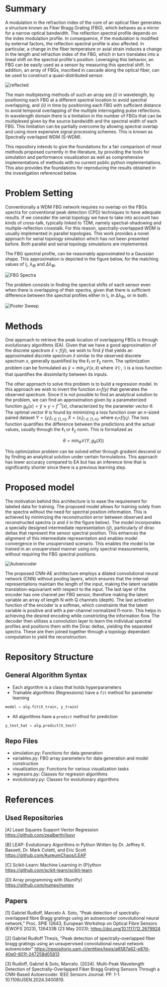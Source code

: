 # Summary


A modulation in the refraction index of the core of an optical fiber generates a structure known as Fiber Bragg Grating (FBG), which behaves as a mirror for a narrow optical bandwidth. The reflection spectral profile depends on the index modulation profile. In consequence, if the modulation is modified by external factors, the reflection spectral profile is also affected. In particular, a change in the fiber temperature or axial strain induces a change in the length and refraction index of the FBG, which in turn translates into a lineal shift on the spectral profile's position. Leveraging this behavior, an FBG can be easily used as a sensor by measuring this spectral shift. In addition, an array of FBGs, inscribed in cascade along the optical fiber, can be used to construct a quasi-distributed sensor.

![reflected](https://www.eonphotonics.com/Content/image/sayfalar/reflected.gif)

The main multiplexing methods of such an array are *(i)* in wavelength, by positioning each FBG at a different spectral location to avoid spectral overlapping, and *(ii)* in time by positioning each FBG with sufficient distance to avoid temporal overlapping of the multiple interrogating pulse reflections. In wavelength domain there is a limitation in the number of FBGs that can be multiplexed given by the source bandwidth and the spectral width of each FBG. This limitation can be partially overcome by allowing spectral overlap and using more expensive signal processing schemes. This is known as Spectrally overlaped WDM (S-WDM).

This repository intends to give the foundations for a fair comparison of most methods proposed currently in the literature, by providing the tools for simulation and performance visualization as well as comprehensive implementations of methods with no current public python implementations. This also provides the foundations for reproducing the results obtained in the investigation referenced below.

# Problem Setting

Conventionally a WDM FBG network requires no overlap on the FBGs spectra for conventional peak detection (CPD) techniques to have adequate results. If we consider the serial topology we have to take into account two kinds of cross-talk, typically linked to TDM, namely spectral-shadowing and multiple-reflection crosstalk. For this reason, spectrally-overlapped WDM is usually implemented in parallel topologies. This work provides a novel approach for serial topology simulation which has not been presented before. Both parallel and serial topology simulations are implemented.

The FBG spectral profile, can be reasonably approximated to a Gaussian shape. This approximation is depicted in the figure below, for the matching values of *I<sub>i</sub>*, *λ<sub>Bi</sub>* and *Δλ<sub>Bi</sub>*.

![FBG Spectra](./imgs/FBG_spectra.png)

The problem consists in finding the spectral shifts of each sensor even when there is overlapping of their spectra, given that there is sufficient difference between the spectral profiles either in I<sub>i</sub>, in Δλ<sub>Bi</sub>, or in both.

![Poster Sweep](./imgs/poster_sweep.png)

# Methods

One approach to retrieve the peak location of overlapping FBGs is through evolutionary algorithms (EA). Given that we have a good approximation of the discrete spectrum $\hat{x} = f(\hat{y})$, we wish to find $\hat{y}$ that yields an approximated discrete spectrum $\hat{x}$ similar to the observed discrete spectrum *x*, generally quantified by the $\ell_1$ or $\ell_2$ norm. The optimization problem can be formulated as
$\hat{y} = \min_{\hat{y}} \mathcal{L}(x, \hat{x})$
where $\mathcal{L}(\cdot, \cdot)$ is a loss function that quantifies the dissimilarity between its inputs.

The other approach to solve this problem is to build a regression model. In this approach we wish to invert the function *x=f(y)* that generates the observed spectrum. Since it is not possible to find an analytical solution to the problem, we can find an approximation given by a parameterized function $g_\theta(x)=\hat{y}\approx y = f^{-1}(x)$, characterized by the parameter vector $\theta$. The optimal vector $\theta$ is found by minimizing a loss function over an *n*-sized paired dataset $Y=\{y_i\}_{i\in[1,n]}, X=\{x_i\}_{i\in[1,n]}$,  where *x<sub>i</sub>=f(y<sub>i</sub>)*. The loss function quantifies the difference between the predictions and the actual values, usually through the $\ell_1$ or $\ell_2$ norm. This is formalized as

$$\theta = \min_{\theta} \mathcal{L}(Y, g_\theta(X))$$

This optimization problem can be solved either through gradient descend or by finding an analytical solution under certain formulations. This approach has lower accuracy compared to EA but has an inference time that is significantly shorter since there is a previous learning step.

# Proposed model

The motivation behind this architecture is to ease the requirement for labeled data for training. The proposed model allows for training solely from the spectra without the need for spectral position information. This is achieved by minimizing the reconstruction error between observed and reconstructed spectra ($x$ and $\hat{x}$ in the figure below). The model incorporates a specially designed intermediate representation ($\tilde{y}$), particularly of dirac deltas that represent the sensor spectral position. This enhances the alignment of this intermediate representation and enables model convergence in the unsupervised scenario. This enables the model to be trained in an unsupervised manner using only spectral measurements, without requiring the FBG spectral positions.

![Autoencoder](./imgs/AE.png)

The proposed CNN-AE architecture employs a dilated convolutional neural network (CNN) without pooling layers, which ensures that the internal representations maintain the length of the input, making the latent variable translation-equivariant with respect to the input. The last layer of the encoder has one channel per FBG sensor, therefore making the latent variable an array of length N with Q channels (depth). The last activation function of the encoder is a softmax, which constraints that the latent variable is positive and with a per-channel normalized l1-norm. This helps in achieving the desired encoding while constricting the information flow. The decoder then utilizes a convolution layer to learn the individual spectral profiles and positions them with the Dirac deltas, yielding the separated spectra. These are then joined together through a topology dependant computation to yield the reconstruction.

# Repository Structure
## General Algorithm Syntax
* Each algorithm is a class that holds hyperparameters
* Trainable algorithms (Regressions) have a `fit` method for parameter learning

```python
model = alg.fit(X_train, y_train)
```

* All algorithms have a `predict` method for prediction
```python
y_test_hat = alg.predict(X_test)
```
## Repo Files
* simulation.py: Functions for data generation
* variables.py: FBG array parameters for data generation and model construction
* visualization.py: Functions for various visualization tasks
* regresors.py: Classes for regresion algorithms
* evolutionary.py: Classes for evolutionary algorithms

# References

## Used Repositories

[A] Least Squares Support Vector Regression\
https://github.com/zealberth/lssvr

[B] LEAP: Evolutionary Algorithms in Python
    Written by Dr. Jeffrey K. Bassett, Dr. Mark Coletti, and Eric Scott\
    https://github.com/AureumChaos/LEAP

[C] Scikit-Learn: Machine Learning in {P}ython\
https://github.com/scikit-learn/scikit-learn

[D] Array programming with {NumPy}\
https://github.com/numpy/numpy

## Papers 

[1]
Gabriel Rudloff, Marcelo A. Soto, "Peak detection of spectrally-overlapped fibre Bragg gratings using an autoencoder convolutional neural network," Proc. SPIE 12643, European Workshop on Optical Fibre Sensors (EWOFS 2023), 126433B (23 May 2023); https://doi.org/10.1117/12.2679924

[2]
Gabriel Rudloff Thesis,
"Peak detection of spectrally-overlapped fiber bragg gratings using an unsupervised convolutional neural network autoencoder"
https://repositorio.usm.cl/entities/tesis/a6587a62-e87d-40e0-801f-247258d05813

[3]
Rudloff, Gabriel & Soto, Marcelo. (2024). Multi-Peak Wavelength Detection of Spectrally-Overlapped Fiber Bragg Grating Sensors Through a CNN-Based Autoencoder. IEEE Sensors Journal. PP. 1-1. 10.1109/JSEN.2024.3400819. 

